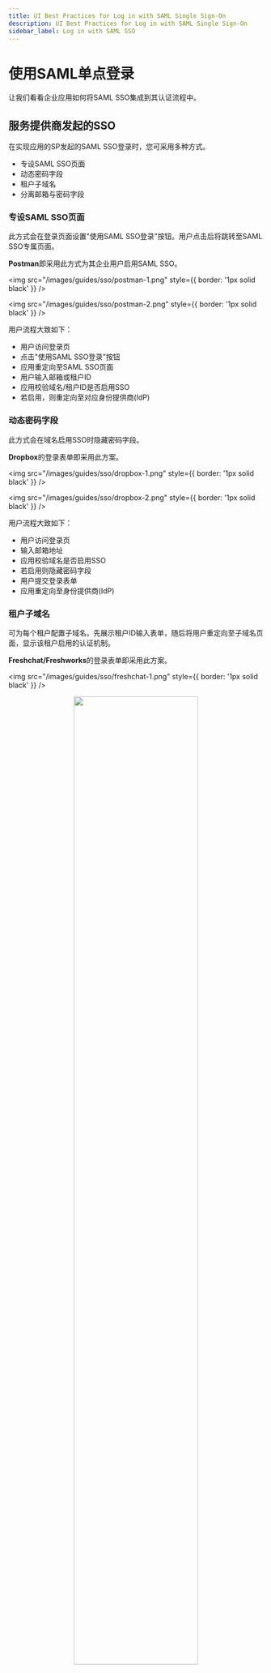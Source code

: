 ```yaml
---
title: UI Best Practices for Log in with SAML Single Sign-On
description: UI Best Practices for Log in with SAML Single Sign-On
sidebar_label: Log in with SAML SSO
---
```


# 使用SAML单点登录

让我们看看企业应用如何将SAML SSO集成到其认证流程中。

## 服务提供商发起的SSO

在实现应用的SP发起的SAML SSO登录时，您可采用多种方式。

- 专设SAML SSO页面
- 动态密码字段
- 租户子域名
- 分离邮箱与密码字段

### 专设SAML SSO页面

此方式会在登录页面设置"使用SAML SSO登录"按钮。用户点击后将跳转至SAML SSO专属页面。

**Postman**即采用此方式为其企业用户启用SAML SSO。

<img src="/images/guides/sso/postman-1.png" style={{ border: '1px solid black' }} />

<img src="/images/guides/sso/postman-2.png" style={{ border: '1px solid black' }} />

用户流程大致如下：

- 用户访问登录页
- 点击"使用SAML SSO登录"按钮
- 应用重定向至SAML SSO页面
- 用户输入邮箱或租户ID
- 应用校验域名/租户ID是否启用SSO
- 若启用，则重定向至对应身份提供商(IdP)

### 动态密码字段

此方式会在域名启用SSO时隐藏密码字段。

**Dropbox**的登录表单即采用此方案。

<img src="/images/guides/sso/dropbox-1.png" style={{ border: '1px solid black' }} />

<img src="/images/guides/sso/dropbox-2.png" style={{ border: '1px solid black' }} />

用户流程大致如下：

- 用户访问登录页
- 输入邮箱地址
- 应用校验域名是否启用SSO
- 若启用则隐藏密码字段
- 用户提交登录表单
- 应用重定向至身份提供商(IdP)

### 租户子域名

可为每个租户配置子域名。先展示租户ID输入表单，随后将用户重定向至子域名页面，显示该租户启用的认证机制。

**Freshchat/Freshworks**的登录表单即采用此方案。

<img src="/images/guides/sso/freshchat-1.png" style={{ border: '1px solid black' }} />

<p align="center">
  <img
    src="/images/guides/sso/freshchat-2.png"
    width="70%"
    style={{ border: '1px solid black' }}
  />
</p>

用户流程大致如下：

- 用户访问登录页
- 输入租户名称
- 应用验证租户存在性并重定向至租户子域名页
- 子域名页面展示该租户启用的认证机制
- 若启用SSO，用户可选择"使用SAML SSO登录"

### 分离邮箱与密码字段

此方式将登录流程分阶段进行：先展示无密码字段的邮箱表单，用户提交后，应用检查该用户启用的认证机制。

**Box**即采用此认证流程。

<img src="/images/guides/sso/box-1.png" style={{ border: '1px solid black' }} />

用户流程大致如下：

- 用户访问登录页
- 输入邮箱并提交表单
- 应用检查邮箱是否启用SSO
- 若启用则直接重定向至身份提供商(IdP)，而非进入密码流程